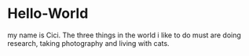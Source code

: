 # Hello-World
my name is Cici. The three things in the world i like to do must are doing research, taking photography and living with cats.
